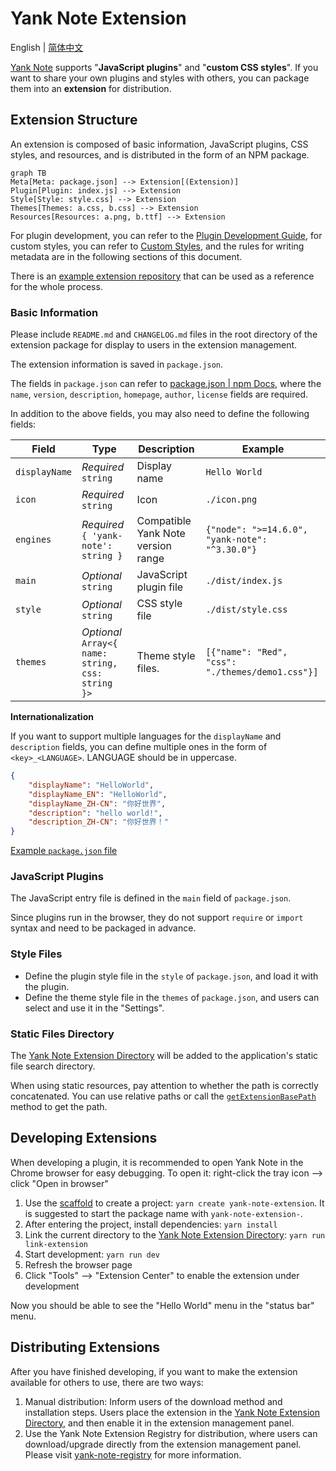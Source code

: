# Yank Note Extension

English | [简体中文](./README_ZH-CN.md)

[Yank Note](https://yank-note.com/) supports "**JavaScript plugins**" and "**custom CSS styles**". If you want to share your own plugins and styles with others, you can package them into an **extension** for distribution.

## Extension Structure

An extension is composed of basic information, JavaScript plugins, CSS styles, and resources, and is distributed in the form of an NPM package.

```mermaid
graph TB
Meta[Meta: package.json] --> Extension[(Extension)]
Plugin[Plugin: index.js] --> Extension
Style[Style: style.css] --> Extension
Themes[Themes: a.css, b.css] --> Extension
Resources[Resources: a.png, b.ttf] --> Extension
```

For plugin development, you can refer to the [Plugin Development Guide](https://github.com/purocean/yn/blob/develop/help/PLUGIN.md), for custom styles, you can refer to [Custom Styles](https://github.com/purocean/yn/blob/develop/help/FEATURES.md#custom-styles), and the rules for writing metadata are in the following sections of this document.

There is an [example extension repository](https://github.com/purocean/yank-note-extension-example) that can be used as a reference for the whole process.

### Basic Information

Please include `README.md` and `CHANGELOG.md` files in the root directory of the extension package for display to users in the extension management.

The extension information is saved in `package.json`.

The fields in `package.json` can refer to [package.json | npm Docs](https://docs.npmjs.com/cli/v8/configuring-npm/package-json#homepage), where the `name`, `version`, `description`, `homepage`, `author`, `license` fields are required.

In addition to the above fields, you may also need to define the following fields:

| Field | Type | Description | Example |
| -- | -- | -- | -- |
| `displayName` | *Required* `string` | Display name | `Hello World` |
| `icon` | *Required* `string` | Icon | `./icon.png` |
| `engines` | *Required* `{ 'yank-note': string }` | Compatible Yank Note version range | `{"node": ">=14.6.0", "yank-note": "^3.30.0"}` |
| `main` | *Optional* `string` | JavaScript plugin file | `./dist/index.js` |
| `style` | *Optional* `string` | CSS style file | `./dist/style.css` |
| `themes` | *Optional* `Array<{ name: string, css: string }>` | Theme style files. | `[{"name": "Red", "css": "./themes/demo1.css"}]` |

**Internationalization**

If you want to support multiple languages for the `displayName` and `description` fields, you can define multiple ones in the form of `<key>_<LANGUAGE>`. LANGUAGE should be in uppercase.

```json
{
    "displayName": "HelloWorld",
    "displayName_EN": "HelloWorld",
    "displayName_ZH-CN": "你好世界",
    "description": "hello world!",
    "description_ZH-CN": "你好世界！"
}
```

[Example `package.json` file](https://github.com/purocean/yank-note-extension-example/blob/main/package.json)

### JavaScript Plugins

The JavaScript entry file is defined in the `main` field of `package.json`.

Since plugins run in the browser, they do not support `require` or `import` syntax and need to be packaged in advance.

### Style Files

- Define the plugin style file in the `style` of `package.json`, and load it with the plugin.
- Define the theme style file in the `themes` of `package.json`, and users can select and use it in the "Settings".

### Static Files Directory

The [Yank Note Extension Directory] will be added to the application's static file search directory.

When using static resources, pay attention to whether the path is correctly concatenated. You can use relative paths or call the [`getExtensionBasePath`](https://github.com/purocean/yank-note-extension/blob/ef321713d4f24318dd3ad657af723325b426edb6/packages/api/src/index.ts#L24) method to get the path.

## Developing Extensions

When developing a plugin, it is recommended to open Yank Note in the Chrome browser for easy debugging. To open it: right-click the tray icon --> click "Open in browser"

1. Use the [scaffold](https://github.com/purocean/yank-note-extension/tree/main/packages/create-extension) to create a project: `yarn create yank-note-extension`. It is suggested to start the package name with `yank-note-extension-`.
2. After entering the project, install dependencies: `yarn install`
3. Link the current directory to the [Yank Note Extension Directory]: `yarn run link-extension`
4. Start development: `yarn run dev`
5. Refresh the browser page
6. Click "Tools" --> "Extension Center" to enable the extension under development

Now you should be able to see the "Hello World" menu in the "status bar" menu.

## Distributing Extensions

After you have finished developing, if you want to make the extension available for others to use, there are two ways:

1. Manual distribution: Inform users of the download method and installation steps. Users place the extension in the [Yank Note Extension Directory], and then enable it in the extension management panel.
2. Use the Yank Note Extension Registry for distribution, where users can download/upgrade directly from the extension management panel. Please visit [yank-note-registry](https://github.com/purocean/yank-note-registry) for more information.

[Yank Note Extension Directory]: https://github.com/purocean/yn/blob/develop/help/FEATURES.md#data-storage
